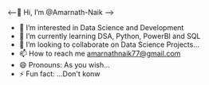 <--👋 Hi, I’m @Amarnath-Naik -->
- 👀 I’m interested in Data Science and Development 
- 🌱 I’m currently learning DSA, Python, PowerBI and SQL
- 💞️ I’m looking to collaborate on Data Science Projects...
- 📫 How to reach me amarnathnaik77@gmail.com
- 😄 Pronouns: As you wish...
- ⚡ Fun fact: ...Don't konw

<!---
Amarnath-Naik/Amarnath-Naik is a ✨ special ✨ repository because its `README.md` (this file) appears on your GitHub profile.
You can click the Preview link to take a look at your changes.
--->
